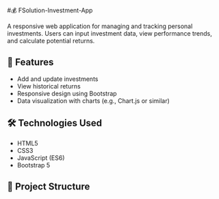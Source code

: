 #💰 FSolution-Investment-App

A responsive web application for managing and tracking personal investments. Users can input investment data, view performance trends, and calculate potential returns.

## 🚀 Features

- Add and update investments
- View historical returns
- Responsive design using Bootstrap
- Data visualization with charts (e.g., Chart.js or similar)

## 🛠️ Technologies Used

- HTML5
- CSS3
- JavaScript (ES6)
- Bootstrap 5



## 📂 Project Structure


